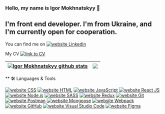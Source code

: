 ### Hello, my name is Igor Mokhnatskyy 👋

## I'm front end developer. I'm from Ukraine, and I'm currently open for cooperation. 

You can find me on 
<a href="https://www.linkedin.com/feed/?trk=nav_logo"><img src="https://img.shields.io/static/v1?label=&labelColor=afafaf&message=LinkedIn&color=%230076D6&style=flat&logo=linkedin&logoColor=%14145e" alt="website Linkedin"/></a>

My CV 
<a href="https://bit.ly/3DhozQh"><img src="https://img.shields.io/static/v1?label=&labelColor=afafaf&message=RESUME&color=%230076D6&style=flat" alt="link to CV"/></a>



<!--
**gigorko1993/gigorko1993** is a ✨ _special_ ✨ repository because its `README.md` (this file) appears on your GitHub profile.

Here are some ideas to get you started:


-->
| <a href="https://github.com/gigorko1993/github-readme-stats"><img align="center" src="https://github-readme-stats.vercel.app/api?username=gigorko1993&show_icons=true&include_all_commits=true&theme=graywhite&hide_border=true" alt="Igor Mokhnatskyy github stats" /></a> | <a href="https://github.com/gigorko1993/github-readme-stats"><img align="center" src="https://github-readme-stats.vercel.app/api/top-langs/?username=gigorko1993&layout=compact&theme=graywhite&hide_border=true" /></a> |
| ------------- | ------------- |

** 🛠️ Languages & Tools


<a href="https://www.w3schools.com/css/default.asp"><img src="https://img.shields.io/static/v1?label=&labelColor=afafaf&message=CSS&color=%230076D6&style=flat&logo=css3&logoColor=%14145e" alt="website CSS"/></a>
<a href="https://www.w3schools.com/html/default.asp"><img src="https://img.shields.io/static/v1?label=&labelColor=afafaf&message=HTML&color=%230076D6&style=flat&logo=html5&logoColor=%14145e" alt="website HTML"/></a>
<a href="https://developer.mozilla.org/en/docs/Web/JavaScript"><img src="https://img.shields.io/static/v1?label=&labelColor=afafaf&message=JavaScript&color=%230076D6&style=flat&logo=JavaScript&logoColor=%14145e" alt="website JavaScript"/></a>
<a href="https://create-react-app.dev"><img src="https://img.shields.io/static/v1?label=&labelColor=afafaf&message=React JS&color=%230076D6&style=flat&logo=react&logoColor=%230076D6" alt="website React JS"/></a>
<a href="https://nodejs.org/uk/"><img src="https://img.shields.io/static/v1?label=&labelColor=afafaf&message=Node JS&color=%230076D6&style=flat&logo=node.js&logoColor=%14145e" alt="website Node.js"/></a>
<a href="https://sass-lang.com"><img src="https://img.shields.io/static/v1?label=&labelColor=afafaf&message=SASS&color=%230076D6&style=flat&logo=sass&logoColor=%14145e" alt="website SASS"/></a>
<a href="https://redux-toolkit.js.org"><img src="https://img.shields.io/static/v1?label=&labelColor=afafaf&message=Redux&color=%230076D6&style=flat&logo=redux&logoColor=%14145e" alt="website Redux"/></a>
<a href="https://git-scm.com"><img src="https://img.shields.io/static/v1?label=&labelColor=afafaf&message=Git&color=%230076D6&style=flat&logo=git&logoColor=%14145e" alt="website Git"/></a>
<a href="https://www.postman.com"><img src="https://img.shields.io/static/v1?label=&labelColor=afafaf&message=Postman Code&color=%230076D6&style=flat&logo=Postman&logoColor=%14145e" alt="website Postman"/></a>
<a href="https://mongoosejs.com"><img src="https://img.shields.io/static/v1?label=&labelColor=afafaf&message=MongooseJS Code&color=%230076D6&style=flat&logo=Mongoose&logoColor=%14145e" alt="website Mongoose"/></a>
<a href="https://webpack.js.org"><img src="https://img.shields.io/static/v1?label=&labelColor=afafaf&message=Webpack&color=%230076D6&style=flat&logo=webpack&logoColor=%14145e" alt="website Webpack"/></a>
<a href="https://github.com"><img src="https://img.shields.io/static/v1?label=&labelColor=afafaf&message=GitHub&color=%230076D6&style=flat&logo=GitHub&logoColor=%14145e" alt="website GitHub"/></a>
<a href="https://code.visualstudio.com"><img src="https://img.shields.io/static/v1?label=&labelColor=afafaf&message=VSC&color=%230076D6&style=flat&logo=visual studio code&logoColor=%14145e" alt="website Visual Studio Code"/></a>
<a href="https://code.visualstudio.com"><img src="https://img.shields.io/static/v1?label=&labelColor=afafaf&message=Figma&color=%230076D6&style=flat&logo=Figma&logoColor=%14145e" alt="website Figma"/></a>


